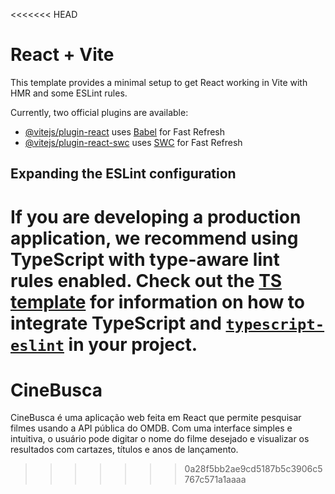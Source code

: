 <<<<<<< HEAD
# React + Vite

This template provides a minimal setup to get React working in Vite with HMR and some ESLint rules.

Currently, two official plugins are available:

- [@vitejs/plugin-react](https://github.com/vitejs/vite-plugin-react/blob/main/packages/plugin-react) uses [Babel](https://babeljs.io/) for Fast Refresh
- [@vitejs/plugin-react-swc](https://github.com/vitejs/vite-plugin-react/blob/main/packages/plugin-react-swc) uses [SWC](https://swc.rs/) for Fast Refresh

## Expanding the ESLint configuration

If you are developing a production application, we recommend using TypeScript with type-aware lint rules enabled. Check out the [TS template](https://github.com/vitejs/vite/tree/main/packages/create-vite/template-react-ts) for information on how to integrate TypeScript and [`typescript-eslint`](https://typescript-eslint.io) in your project.
=======
# CineBusca

CineBusca é uma aplicação web feita em React que permite pesquisar filmes usando a API pública do OMDB.
Com uma interface simples e intuitiva, o usuário pode digitar o nome do filme desejado e visualizar os resultados com cartazes, títulos e anos de lançamento.


>>>>>>> 0a28f5bb2ae9cd5187b5c3906c5767c571a1aaaa
